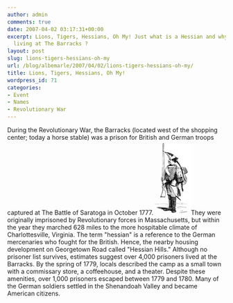 ```yaml
---
author: admin
comments: true
date: 2007-04-02 03:17:31+00:00
excerpt: Lions, Tigers, Hessians, Oh My! Just what is a Hessian and why were they
  living at The Barracks ?
layout: post
slug: lions-tigers-hessians-oh-my
url: /blog/albemarle/2007/04/02/lions-tigers-hessians-oh-my/
title: Lions, Tigers, Hessians, Oh My!
wordpress_id: 71
categories:
- Event
- Names
- Revolutionary War
---
```


During the Revolutionary War, the Barracks (located west of the shopping center; today a horse stable) was a prison for British and German troops captured at The Battle of Saratoga in October 1777. ![A German Hessian Soldier](/wp-content/uploads/2007/03/hessian.jpg)They were originally imprisoned by Revolutionary forces in Massachusetts, but within the year they marched 628 miles to the more hospitable climate of Charlottesville, Virginia. The term "hessian" is a reference to the German mercenaries who fought for the British. Hence, the nearby housing development on Georgetown Road called "Hessian Hills." Although no prisoner list survives, estimates suggest over 4,000 prisoners lived at the Barracks. By the spring of 1779, locals described the camp as a small town with a commissary store, a coffeehouse, and a theater. Despite these amenities, over 1,000 prisoners escaped between 1779 and 1780. Many of the German soldiers settled in the Shenandoah Valley and became American citizens.
